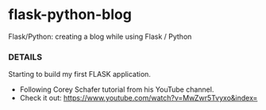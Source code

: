# flask-python-blog
Flask/Python: creating a blog while using Flask / Python 

### DETAILS
Starting to build my first FLASK application.
- Following Corey Schafer tutorial from his YouTube channel.
- Check it out: https://www.youtube.com/watch?v=MwZwr5Tvyxo&index=
